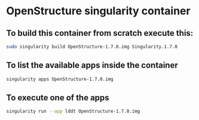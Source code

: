 # OpenStructure singularity container

## To build this container from scratch execute this:

```bash
sudo singularity build OpenStructure-1.7.0.img Singularity.1.7.0
```

## To list the available apps inside the container

```bash
singularity apps OpenStructure-1.7.0.img
```

## To execute one of the apps

```bash
singularity run --app lddt OpenStructure-1.7.0.img
```
